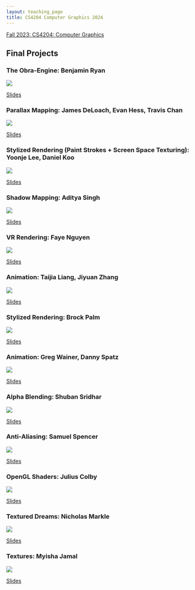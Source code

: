 ```yaml
---
layout: teaching_page
title: CS4204 Computer Graphics 2024
---
```


[Fall 2023: CS4204: Computer Graphics]({{root_url}}/assets/pdfs/4204_syllabus.pdf)

## Final Projects

### The Obra-Engine: Benjamin Ryan

![]({{root_url}}/assets/images/courses/cs4204_fall_2024/ben.gif)

[Slides]({{root_url}}/assets/images/courses/cs4204_fall_2024/ben.pdf)

### Parallax Mapping: James DeLoach, Evan Hess, Travis Chan

![]({{root_url}}/assets/images/courses/cs4204_fall_2024/mario.gif)

[Slides]({{root_url}}/assets/images/courses/cs4204_fall_2024/mario_parallax.pdf)

### Stylized Rendering (Paint Strokes + Screen Space Texturing): Yoonje Lee, Daniel Koo

![]({{root_url}}/assets/images/courses/cs4204_fall_2024/paint_stylized.gif)

[Slides]({{root_url}}/assets/images/courses/cs4204_fall_2024/paint_stylized.pdf)
 
### Shadow Mapping: Aditya Singh

![]({{root_url}}/assets/images/courses/cs4204_fall_2024/aditya.png)

[Slides]({{root_url}}/assets/images/courses/cs4204_fall_2024/aditya.pdf)
 
### VR Rendering: Faye Nguyen

![]({{root_url}}/assets/images/courses/cs4204_fall_2024/faye.png)

[Slides]({{root_url}}/assets/images/courses/cs4204_fall_2024/faye.pdf)

### Animation: Taijia Liang, Jiyuan Zhang

![]({{root_url}}/assets/images/courses/cs4204_fall_2024/rubiks_cube.PNG)

[Slides]({{root_url}}/assets/images/courses/cs4204_fall_2024/rubiks_cube.pdf)
 
### Stylized Rendering: Brock Palm

![]({{root_url}}/assets/images/courses/cs4204_fall_2024/brock.PNG)

[Slides]({{root_url}}/assets/images/courses/cs4204_fall_2024/brock.pdf)

### Animation: Greg Wainer, Danny Spatz

![]({{root_url}}/assets/images/courses/cs4204_fall_2024/danny_greg.PNG)

[Slides]({{root_url}}/assets/images/courses/cs4204_fall_2024/danny_greg.pdf)
 
### Alpha Blending: Shuban Sridhar

![]({{root_url}}/assets/images/courses/cs4204_fall_2024/shuban.PNG)

[Slides]({{root_url}}/assets/images/courses/cs4204_fall_2024/shuban.pdf)

### Anti-Aliasing: Samuel Spencer

![]({{root_url}}/assets/images/courses/cs4204_fall_2024/spencer.PNG)

[Slides]({{root_url}}/assets/images/courses/cs4204_fall_2024/spencer.pdf)
 
### OpenGL Shaders: Julius Colby

![]({{root_url}}/assets/images/courses/cs4204_fall_2024/julius.gif)

[Slides]({{root_url}}/assets/images/courses/cs4204_fall_2024/julius.pdf)

### Textured Dreams: Nicholas Markle

![]({{root_url}}/assets/images/courses/cs4204_fall_2024/nicholas_textures.png)

[Slides]({{root_url}}/assets/images/courses/cs4204_fall_2024/nicholas_textures.pdf)

### Textures: Myisha Jamal

![]({{root_url}}/assets/images/courses/cs4204_fall_2024/myisha.PNG)

[Slides]({{root_url}}/assets/images/courses/cs4204_fall_2024/myisha.pdf)